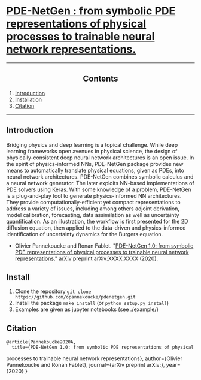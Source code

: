 [PDE-NetGen : from symbolic PDE representations of physical processes to trainable neural network representations.](https://github.com/opannekoucke/pdenetgen)
====================================================================


---
<h2><center>Contents</center></h2>

  1. [Introduction](#introduction)
  1. [Installation](#install)
  1. [Citation](#cite)
---


Introduction <a id='introduction'/>
-----------------------------------


Bridging physics and deep learning is a topical challenge. While deep learning frameworks open avenues in physical science, the design of physically-consistent deep neural network architectures is an open issue. In the spirit of physics-informed NNs, PDE-NetGen package provides new means to automatically translate physical equations, given as PDEs, into neural network architectures. PDE-NetGen combines symbolic calculus and a neural network generator. The later exploits NN-based implementations of PDE solvers using Keras. With some knowledge of a problem, PDE-NetGen is a plug-and-play tool to generate physics-informed NN architectures. They provide computationally-efficient yet compact representations to address a variety of issues, including among others adjoint derivation, model calibration, forecasting, data assimilation as well as uncertainty quantification. As an illustration, the workflow is first presented for the 2D diffusion equation, then applied to the data-driven and physics-informed identification of uncertainty dynamics for the Burgers equation.


  - Olivier Pannekoucke and Ronan Fablet. "[PDE-NetGen 1.0: from symbolic PDE representations of physical
processes to trainable neural network representations](https://)." arXiv preprint arXiv:XXXX.XXXX (2020).


Install <a id='install'/>
-------------------------

 1. Clone the repository `git clone https://github.com/opannekoucke/pdenetgen.git`
 1. Install the package `make install` (or `python setup.py install`)
 1. Examples are given as jupyter notebooks (see ./example/) 


Citation <a id='cite'/>
-----------------------

    @article{Pannekoucke2020A,
      title={PDE-NetGen 1.0: from symbolic PDE representations of physical
processes to trainable neural network representations},
      author={Olivier Pannekoucke and Ronan Fablet},
      journal={arXiv preprint arXiv:},
      year={2020}
    }

